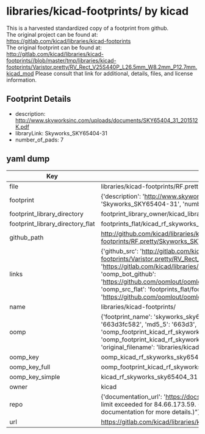 # libraries/kicad-footprints/ by kicad  
This is a harvested standardized copy of a footprint from github.  
The original project can be found at:  
https://gitlab.com/kicad/libraries/kicad-footprints  
The original footprint can be found at:
http://gitlab.com/kicad/libraries/kicad-footprints//blob/master/tmp/libraries/kicad-footprints/Varistor.pretty/RV_Rect_V25S440P_L26.5mm_W8.2mm_P12.7mm.kicad_mod
Please consult that link for additional, details, files, and license information.  
## Footprint Details
* description: http://www.skyworksinc.com/uploads/documents/SKY65404_31_201512K.pdf  
* libraryLink: Skyworks_SKY65404-31  
* number_of_pads: 7  
## yaml dump  
| Key | Value |  
| --- | --- |  
| file | libraries/kicad-footprints/RF.pretty/Skyworks_SKY65404-31.kicad_mod |  
| footprint | {'description': 'http://www.skyworksinc.com/uploads/documents/SKY65404_31_201512K.pdf', 'libraryLink': 'Skyworks_SKY65404-31', 'number_of_pads': 7} |  
| footprint_library_directory | footprint_library_owner/kicad_libraries/kicad-footprints/ |  
| footprint_library_directory_flat | footprints_flat/kicad_rf_skyworks_sky65404_31/working |  
| github_path | http://github.com/kicad/libraries/kicad-footprints//blob/master/tmp/libraries/kicad-footprints/RF.pretty/Skyworks_SKY65404-31.kicad_mod |  
| links | {'github_src': 'http://gitlab.com/kicad/libraries/kicad-footprints//blob/master/tmp/libraries/kicad-footprints/Varistor.pretty/RV_Rect_V25S440P_L26.5mm_W8.2mm_P12.7mm.kicad_mod', 'github_src_repo': 'https://gitlab.com/kicad/libraries/kicad-footprints', 'oomp_bot': 'footprints/kicad_rf_skyworks_sky65404_31/working', 'oomp_bot_github': 'https://github.com/oomlout/oomlout_oomp_footprint_bot/tree/main/footprints/kicad_rf_skyworks_sky65404_31/working', 'oomp_src_flat': 'footprints_flat/footprints_flat/kicad_rf_skyworks_sky65404_31/working', 'oomp_src_flat_github': 'https://github.com/oomlout/oomlout_oomp_footprint_src/tree/main/footprints_flat/kicad_rf_skyworks_sky65404_31/working'} |  
| name | libraries/kicad-footprints/ |  
| oomp | {'footprint_name': 'skyworks_sky65404_31', 'library_name': 'rf', 'md5': '663d3fc582645dc12ed30e30a5fc1b28', 'md5_10': '663d3fc582', 'md5_5': '663d3', 'md5_6': '663d3f', 'oomp_key': 'oomp_kicad_rf_skyworks_sky65404_31', 'oomp_key_extra': 'oomp_footprint_kicad_rf_skyworks_sky65404_31', 'oomp_key_full': 'oomp_footprint_kicad_rf_skyworks_sky65404_31_663d3f', 'oomp_key_simple': 'kicad_rf_skyworks_sky65404_31', 'original_filename': 'libraries/kicad-footprints/RF.pretty/Skyworks_SKY65404-31.kicad_mod', 'owner_name': 'kicad'} |  
| oomp_key | oomp_kicad_rf_skyworks_sky65404_31 |  
| oomp_key_full | oomp_footprint_kicad_rf_skyworks_sky65404_31 |  
| oomp_key_simple | kicad_rf_skyworks_sky65404_31 |  
| owner | kicad |  
| repo | {'documentation_url': 'https://docs.github.com/rest/overview/resources-in-the-rest-api#rate-limiting', 'message': "API rate limit exceeded for 84.66.173.59. (But here's the good news: Authenticated requests get a higher rate limit. Check out the documentation for more details.)"} |  
| url | https://gitlab.com/kicad/libraries/kicad-footprints |  

